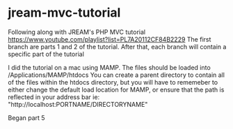 # jream-mvc-tutorial
Following along with JREAM's PHP MVC tutorial https://www.youtube.com/playlist?list=PL7A20112CF84B2229
The first branch are parts 1 and 2 of the tutorial. 
After that, each branch will contain a specific part of the tutorial

I did the tutorial on a mac using MAMP. The files should be loaded into /Applications/MAMP/htdocs 
You can create a parent directory to contain all of the files within the htdocs directory, but you will have to rememeber to either change the default load location for MAMP, or ensure that the path is reflected in your address bar ie: "http://localhost:PORTNAME/DIRECTORYNAME"

Began part 5 
